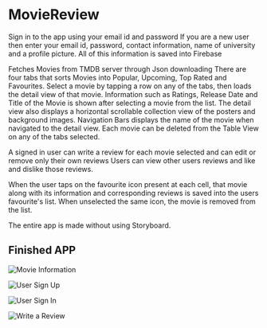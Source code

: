 # MovieReview

Sign in to the app using your email id and password
If you are a new user then enter your email id, password, contact information, name of university and a profile picture.
All of this information is saved into Firebase

Fetches Movies from TMDB server through Json downloading 
There are four tabs that sorts Movies into Popular, Upcoming, Top Rated and Favourites.
Select a movie by tapping a row on any of the tabs, then loads the detail view of that movie.
Information such as Ratings, Release Date and Title of the Movie is shown after selecting a movie from the list.
The detail view also displays a horizontal scrollable collection view of the posters and background images. Navigation Bars displays the name of the movie when navigated to the detail view.
Each movie can be deleted from the Table View on any of the tabs selected. 

A signed in user can write a review for each movie selected and can edit or remove only their own reviews
Users can view other users reviews and like and dislike those reviews.

When the user taps on the favourite icon present at each cell, that movie along with its information and corresponding reviews is saved into the users
favourite's list. When unselected the same icon, the movie is removed from the list.


The entire app is made without using Storyboard.

## Finished APP

![Movie Information](https://media.giphy.com/media/9JcL0Lo2kV4JdStbOl/giphy.gif)

![User Sign Up](https://media.giphy.com/media/RMxlbUSn9lWGHEoEGD/giphy.gif)

![User Sign In](https://media.giphy.com/media/3XyCkSzdLetS7ISyk7/giphy.gif)

![Write a Review](https://media.giphy.com/media/cXV0h7V614W2qBpn6S/giphy.gif)


